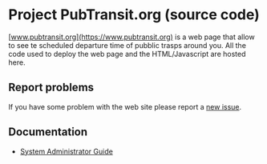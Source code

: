 # Project PubTransit.org (source code)

[www.pubtransit.org](https://www.pubtransit.org) is a web page that allow to see te scheduled departure time of pubblic trasps around you.
All the code used to deploy the web page and the HTML/Javascript are hosted here.

## Report problems

If you have some problem with the web site please report a [new issue](https://github.com/pubtransit/transit/issues/new).

## Documentation
- [System Administrator Guide](doc/administrator.md)
